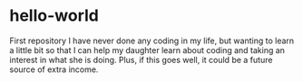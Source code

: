 # hello-world
First repository
I have never done any coding in my life, but wanting to learn a little bit so that I can help my daughter learn about coding and taking an interest in what she is doing.  Plus, if this goes well, it could be a future source of extra income.
